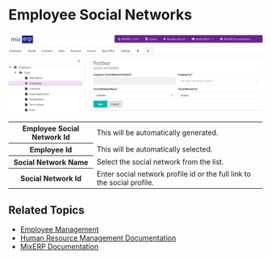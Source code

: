 # Employee Social Networks


![Employee Social Network](images/employee-social-network.png)

<table class="ui padded compact attached small blue table">
    <tr>
        <th>
            Employee Social Network Id
        </th>
        <td>
            This will be automatically generated.
        </td>
    </tr>
    <tr>
        <th>
            Employee Id
        </th>
        <td>
            This will be automatically selected.
        </td>
    </tr>
    <tr>
        <th>Social Network Name
        </th>
        <td>Select the social network from the list.
        </td>
    </tr>
    <tr>
        <th>Social Network Id
        </th>
        <td>Enter social network profile id or the full link to the social profile.
        </td>
    </tr>
</table>

## Related Topics
* [Employee Management](employee-managment.md)
* [Human Resource Management Documentation](index.md)
* [MixERP Documentation](../index.md)
